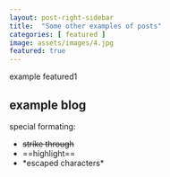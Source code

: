 ```yaml
---
layout: post-right-sidebar
title:  "Some other examples of posts"
categories: [ featured ]
image: assets/images/4.jpg
featured: true
---
```


example featured1

## example blog

special formating:

+ ~~strike through~~
+ ==highlight==
+ \*escaped characters\*

